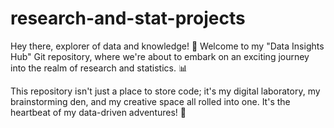 # research-and-stat-projects

Hey there, explorer of data and knowledge! 🚀 Welcome to my "Data Insights Hub" Git repository, where we're about to embark on an exciting journey into the realm of research and statistics. 📊

This repository isn't just a place to store code; it's my digital laboratory, my brainstorming den, and my creative space all rolled into one. It's the heartbeat of my data-driven adventures! 🧠
